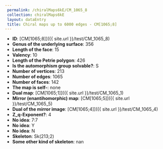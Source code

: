 ```yaml
--- 
 permalink: /chiralMaps6kE/CM_1065_8 
 collection: chiralMaps6kE
 layout: dataEntry
 title: Chiral maps up to 6000 edges - CM[1065;8]
---
```


- **ID**: [CM[1065;8]]({{ site.url }}/test/CM_1065_8)
- **Genus of the underlying surface**: 356
- **Length of the face**: 15
- **Valency**: 10
- **Length of the Petrie polygon**: 426
- **Is the automorphism group solvable?**: S
- **Number of vertices**: 213
- **Number of edges**: 1065
- **Number of faces**: 142
- **The map is self-**: none
- **Dual map**: [CM[1065;1]]({{ site.url }}/test/CM_1065_1)
- **Mirror (enantihomorphic) map**: [CM[1065;5]]({{ site.url }}/test/CM_1065_5)
- **Dual of the mirror image**: [CM[1065;4]]({{ site.url }}/test/CM_1065_4)
- **Z_q-Exponent?**: 4
- **No idea**:  7:7
- **No idea**: Y
- **No idea**: N
- **Skeleton**: Sk(213;2)
- **Some other kind of skeleton**: nan
